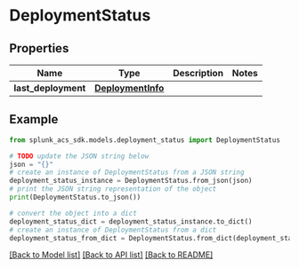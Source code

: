 # DeploymentStatus


## Properties

Name | Type | Description | Notes
------------ | ------------- | ------------- | -------------
**last_deployment** | [**DeploymentInfo**](DeploymentInfo.md) |  | 

## Example

```python
from splunk_acs_sdk.models.deployment_status import DeploymentStatus

# TODO update the JSON string below
json = "{}"
# create an instance of DeploymentStatus from a JSON string
deployment_status_instance = DeploymentStatus.from_json(json)
# print the JSON string representation of the object
print(DeploymentStatus.to_json())

# convert the object into a dict
deployment_status_dict = deployment_status_instance.to_dict()
# create an instance of DeploymentStatus from a dict
deployment_status_from_dict = DeploymentStatus.from_dict(deployment_status_dict)
```
[[Back to Model list]](../README.md#documentation-for-models) [[Back to API list]](../README.md#documentation-for-api-endpoints) [[Back to README]](../README.md)


